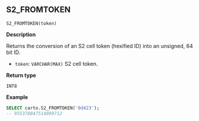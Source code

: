 ## S2_FROMTOKEN

```sql:signature
S2_FROMTOKEN(token)
```

**Description**

Returns the conversion of an S2 cell token (hexified ID) into an unsigned, 64 bit ID.

* `token`: `VARCHAR(MAX)` S2 cell token.

**Return type**

`INT8`

**Example**

```sql
SELECT carto.S2_FROMTOKEN('0d423');
-- 955378847514099712
```
